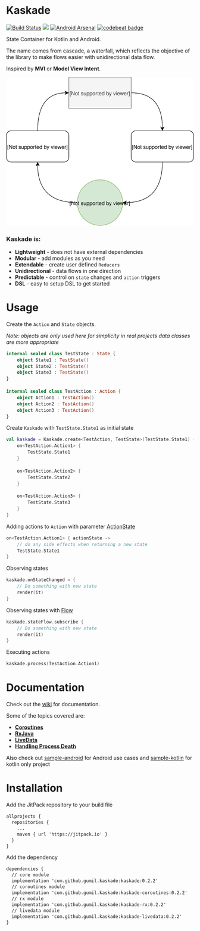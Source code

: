 # Kaskade
[![Build Status](https://travis-ci.org/gumil/Kaskade.svg?branch=master)](https://travis-ci.org/gumil/Kaskade)
[![](https://jitpack.io/v/gumil/Kaskade.svg)](https://jitpack.io/#gumil/Kaskade)
[![Android Arsenal]( https://img.shields.io/badge/Android%20Arsenal-Kaskade-green.svg?style=flat )]( https://android-arsenal.com/details/1/7421 )
[![codebeat badge](https://codebeat.co/badges/72f8b972-b305-4575-a234-eda25469541b)](https://codebeat.co/projects/github-com-gumil-kaskade-master)

State Container for Kotlin and Android.

The name comes from cascade, a waterfall, which reflects the objective of the library to make flows easier with unidirectional data flow.

Inspired by **MVI** or **Model View Intent**.

![Kaskade](art/kaskade.svg)

### Kaskade is:
* **Lightweight** - does not have external dependencies
* **Modular** - add modules as you need
* **Extendable** - create user defined `Reducers`
* **Unidirectional** - data flows in one direction
* **Predictable** - control on `state` changes and `action` triggers
* **DSL** - easy to setup DSL to get started

# Usage
Create the `Action` and `State` objects.

_Note: objects are only used here for simplicity in real projects data classes are more appropriate_

```Kotlin
internal sealed class TestState : State {
    object State1 : TestState()
    object State2 : TestState()
    object State3 : TestState()
}

internal sealed class TestAction : Action {
    object Action1 : TestAction()
    object Action2 : TestAction()
    object Action3 : TestAction()
}
```

Create `Kaskade` with `TestState.State1` as initial state
```Kotlin
val kaskade = Kaskade.create<TestAction, TestState>(TestState.State1) {
    on<TestAction.Action1> {
        TestState.State1
    }

    on<TestAction.Action2> {
        TestState.State2
    }

    on<TestAction.Action3> {
        TestState.State3
    }
}
```

Adding actions to `Action` with parameter [ActionState](kaskade/src/main/kotlin/io/gumil/kaskade/models.kt)
```Kotlin
on<TestAction.Action1> { actionState ->
    // do any side effects when returning a new state
    TestState.State1
}
```

Observing states
```Kotlin
kaskade.onStateChanged = {
    // Do something with new state
    render(it)
}
```

Observing states with [Flow](kaskade/src/main/kotlin/io/gumil/kaskade/flow/Flow.kt)
```Kotlin
kaskade.stateFlow.subscribe {
    // Do something with new state
    render(it)
}
```

Executing actions
```Kotlin
kaskade.process(TestAction.Action1)
```

# Documentation
Check out the [wiki](https://github.com/gumil/Kaskade/wiki) for documentation.

Some of the topics covered are:
* **[Coroutines](https://github.com/gumil/Kaskade/wiki/Coroutines)**
* **[RxJava](https://github.com/gumil/Kaskade/wiki/RxJava)**
* **[LiveData](https://github.com/gumil/Kaskade/wiki/LiveData)**
* **[Handling Process Death](https://github.com/gumil/Kaskade/wiki/Android)**

Also check out [sample-android](https://github.com/gumil/Kaskade/tree/master/sample-android) for Android use cases and [sample-kotlin](https://github.com/gumil/Kaskade/tree/master/sample-kotlin) for kotlin only project

# Installation

Add the JitPack repository to your build file
```
allprojects {
  repositories {
    ...
    maven { url 'https://jitpack.io' }
  }
}
```
Add the dependency
```
dependencies {
  // core module
  implementation 'com.github.gumil.kaskade:kaskade:0.2.2'
  // coroutines module
  implementation 'com.github.gumil.kaskade:kaskade-coroutines:0.2.2'
  // rx module
  implementation 'com.github.gumil.kaskade:kaskade-rx:0.2.2'
  // livedata module
  implementation 'com.github.gumil.kaskade:kaskade-livedata:0.2.2'
}
```